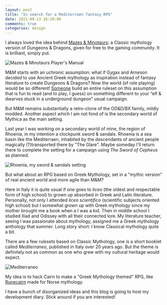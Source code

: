 ```yaml
---
layout: post
title: "In search for a Mediterraen fantasy RPG"
date: 2021-09-13 16:20:00
comments: true
categories: design
---
```


I always loved the idea behind [Mazes & Minotaurs](http://mazesandminotaurs.free.fr/): a Classic mythology version of Dungeons & Dragons, given for free to the gaming community. It is brilliant, simply put.

![Mazes & Minotaurs Player's Manual](/zotiquest/assets/img/MM1.jpg)

M&M starts with an uchronic assumption: what if Gygax and Arneson decided to use Ancient Greek mythology as inspiration instead of fantasy literature to create Dungeons & Dragons? Now the world (of role playing) would be so different! [Someone](http://storygame.free.fr/how.html) build an entire ruleset on this assumption that is fun to read (and to play, I guess) on something different to your “elf & dwarves stuck in a underground dungeon” usual campaign.

But M&M remains substantially a retro-clone of the OD&D/BX family, mildly modded. Another aspect which I am not fond of is the secondary world of Mythica as the main setting. 

Last year I was working on a secondary world of mine, the region of Rhoenia, in my intention a clockpunk sword & sandals. Rhoenia is a sea basin like the Mediterraen, inhabited by the descendants of ancient people magically (?)transported there by "The Glare". Maybe someday I'll return there to complete the setting for a campaign using *The Sword of Cepheus* as planned.

![Rhoenia, my sword & sandals setting](/zotiquest/assets/img/rhoenia.jpg)

But what about an RPG based on Greek Mythology, set in a "mythic version" of real ancient world and more agile than M&M?

Here in Italy it is quite usual if one goes to *liceo* (the oldest and respectable form of high school) to grown up absorbed in Greek and Latin literature. Personally, not only I attended *liceo scientifico* (scientific subjects oriented high school) but I somewhat grown up with Greek mythology since my mother brought me a book when a I was a kid. Then in middle school I studied Iliad and Odissey with all their connected lore. My literature teacher, seeing I was passionate about mythology, assigned me a Greek mythology anthology that summer. Long story short: I know Classical mythology quite a bit. 

There are a few rulesets based on Classic Mythology, one is a short booklet called *Mediterraneo*, published in Italy over 20 years ago. But the theme is definitely not as common as one who grew with my cultural heritage would expect.

![Mediterraneo](/zotiquest/assets/img/mediterraneo.jpg)

My idea is to hack Cairn to make a "Greek Mythology themed" RPG, like [Runecairn](https://byodinsbeardrpg.itch.io/runecairn) made for Norse mythology.

I have a bunch of disorganized ideas and this blog is going to host my development diary. Stick around if you are interested!